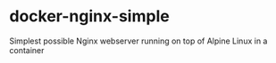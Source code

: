 # docker-nginx-simple
Simplest possible Nginx webserver running on top of Alpine Linux in a container
